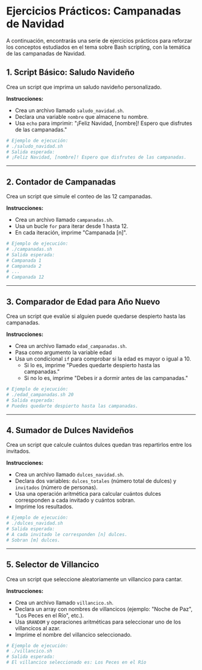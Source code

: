 # Ejercicios Prácticos: Campanadas de Navidad

A continuación, encontrarás una serie de ejercicios prácticos para reforzar los conceptos estudiados en el tema sobre Bash scripting, con la temática de las campanadas de Navidad.

## 1. Script Básico: Saludo Navideño

Crea un script que imprima un saludo navideño personalizado.

**Instrucciones:**
- Crea un archivo llamado `saludo_navidad.sh`.
- Declara una variable `nombre` que almacene tu nombre.
- Usa `echo` para imprimir: "¡Feliz Navidad, [nombre]! Espero que disfrutes de las campanadas."

```bash
# Ejemplo de ejecución:
# ./saludo_navidad.sh
# Salida esperada:
# ¡Feliz Navidad, [nombre]! Espero que disfrutes de las campanadas.
```

---

## 2. Contador de Campanadas

Crea un script que simule el conteo de las 12 campanadas.

**Instrucciones:**
- Crea un archivo llamado `campanadas.sh`.
- Usa un bucle `for` para iterar desde 1 hasta 12.
- En cada iteración, imprime "Campanada [n]".

```bash
# Ejemplo de ejecución:
# ./campanadas.sh
# Salida esperada:
# Campanada 1
# Campanada 2
# ...
# Campanada 12
```

---

## 3. Comparador de Edad para Año Nuevo

Crea un script que evalúe si alguien puede quedarse despierto hasta las campanadas.

**Instrucciones:**
- Crea un archivo llamado `edad_campanadas.sh`.
- Pasa como argumento la variable edad
- Usa un condicional `if` para comprobar si la edad es mayor o igual a 10.
  - Si lo es, imprime "Puedes quedarte despierto hasta las campanadas."
  - Si no lo es, imprime "Debes ir a dormir antes de las campanadas."

```bash
# Ejemplo de ejecución:
# ./edad_campanadas.sh 20
# Salida esperada:
# Puedes quedarte despierto hasta las campanadas.
```

---

## 4. Sumador de Dulces Navideños

Crea un script que calcule cuántos dulces quedan tras repartirlos entre los invitados.

**Instrucciones:**
- Crea un archivo llamado `dulces_navidad.sh`.
- Declara dos variables: `dulces_totales` (número total de dulces) y `invitados` (número de personas).
- Usa una operación aritmética para calcular cuántos dulces corresponden a cada invitado y cuántos sobran.
- Imprime los resultados.

```bash
# Ejemplo de ejecución:
# ./dulces_navidad.sh
# Salida esperada:
# A cada invitado le corresponden [n] dulces.
# Sobran [m] dulces.
```

---

## 5. Selector de Villancico

Crea un script que seleccione aleatoriamente un villancico para cantar.

**Instrucciones:**
- Crea un archivo llamado `villancico.sh`.
- Declara un array con nombres de villancicos (ejemplo: "Noche de Paz", "Los Peces en el Río", etc.).
- Usa `$RANDOM` y operaciones aritméticas para seleccionar uno de los villancicos al azar.
- Imprime el nombre del villancico seleccionado.

```bash
# Ejemplo de ejecución:
# ./villancico.sh
# Salida esperada:
# El villancico seleccionado es: Los Peces en el Río
```